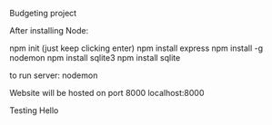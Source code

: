 Budgeting project

After installing Node:

npm init (just keep clicking enter)
npm install express
npm install -g nodemon
npm install sqlite3
npm install sqlite

to run server:
nodemon

Website will be hosted on port 8000
localhost:8000

Testing Hello